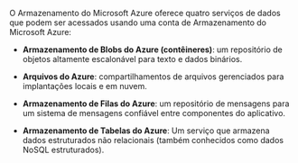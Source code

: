 O Armazenamento do Microsoft Azure oferece quatro serviços de dados que podem ser acessados usando uma conta de Armazenamento do Microsoft Azure:

- **Armazenamento de Blobs do Azure (contêineres)**: um repositório de objetos altamente escalonável para texto e dados binários.
    
- **Arquivos do Azure**: compartilhamentos de arquivos gerenciados para implantações locais e em nuvem.
    
- **Armazenamento de Filas do Azure**: um repositório de mensagens para um sistema de mensagens confiável entre componentes do aplicativo.
    
- **Armazenamento de Tabelas do Azure**: Um serviço que armazena dados estruturados não relacionais (também conhecidos como dados NoSQL estruturados).


